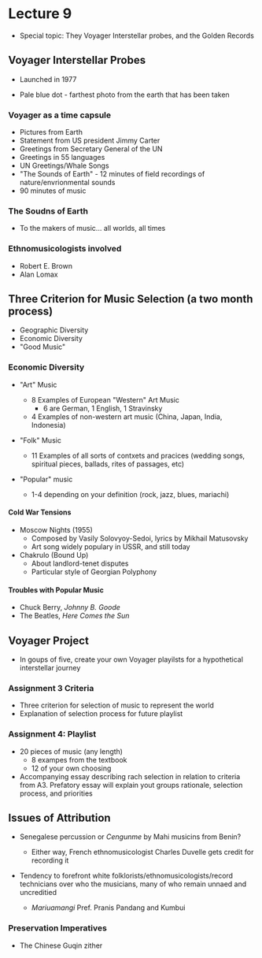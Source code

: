 # Lecture 9

* Special topic: They Voyager Interstellar probes, and the Golden Records

## Voyager Interstellar Probes

* Launched in 1977

* Pale blue dot - farthest photo from the earth that has been taken

### Voyager as a time capsule

* Pictures from Earth
* Statement from US president Jimmy Carter
* Greetings from Secretary General of the UN
* Greetings in 55 languages
* UN Greetings/Whale Songs
* "The Sounds of Earth" - 12 minutes of field recordings of nature/envrionmental sounds
* 90 minutes of music

### The Soudns of Earth

* To the makers of music... all worlds, all times

### Ethnomusicologists involved

* Robert E. Brown
* Alan Lomax

## Three Criterion for Music Selection (a two month process)

* Geographic Diversity
* Economic Diversity
* "Good Music"

### Economic Diversity

* "Art" Music
  * 8 Examples of European "Western" Art Music
    * 6 are German, 1 English, 1 Stravinsky
  * 4 Examples of non-western art music (China, Japan, India, Indonesia)

* "Folk" Music
  * 11 Examples of all sorts of contxets and pracices (wedding songs, spiritual pieces, ballads, rites of passages, etc)

* "Popular" music
  * 1-4 depending on your definition (rock, jazz, blues, mariachi)
 
#### Cold War Tensions

* Moscow Nights (1955)
  * Composed by Vasily Solovyoy-Sedoi, lyrics by Mikhail Matusovsky
  * Art song widely populary in USSR, and still today
* Chakrulo (Bound Up)
  * About landlord-tenet disputes
  * Particular style of Georgian Polyphony
 
#### Troubles with Popular Music

* Chuck Berry, *Johnny B. Goode*
* The Beatles, *Here Comes the Sun*

## Voyager Project

* In goups of five, create your own Voyager playilsts for a hypothetical interstellar journey

### Assignment 3 Criteria

* Three criterion for selection of music to represent the world
* Explanation of selection process for future playlist

### Assignment 4: Playlist

* 20 pieces of music (any length)
  * 8 exampes from the textbook
  * 12 of your own choosing
* Accompanying essay describing rach selection in relation to criteria from A3. Prefatory essay will explain yout groups rationale, selection process, and priorities

## Issues of Attribution

* Senegalese percussion or *Cengunme* by Mahi musicins from Benin?
  * Either way, French ethnomusicologist Charles Duvelle gets credit for recording it
 
* Tendency to forefront white folklorists/ethnomusicologists/record technicians over who the musicians, many of who remain unnaed and uncreditied
  * *Mariuamangi* Pref. Pranis Pandang and Kumbui
 
### Preservation Imperatives

* The Chinese Guqin zither

